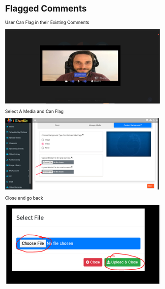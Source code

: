 # Flagged Comments

User Can Flag in their Existing Comments

![](../.gitbook/assets/image%20%2866%29.png)

Select A Media and Can Flag

![](../.gitbook/assets/image%20%28277%29.png)

Close and go back

![](../.gitbook/assets/image%20%28271%29.png)



